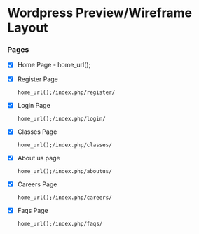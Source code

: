 # Wordpress Preview/Wireframe Layout

### Pages

- [x] Home Page
      - home_url();


- [x] Register Page

      home_url();/index.php/register/

- [x] Login Page

      home_url();/index.php/login/

- [x] Classes Page

      home_url();/index.php/classes/


- [x] About us page

      home_url();/index.php/aboutus/

- [x] Careers Page

      home_url();/index.php/careers/

- [x] Faqs Page

      home_url();/index.php/faqs/